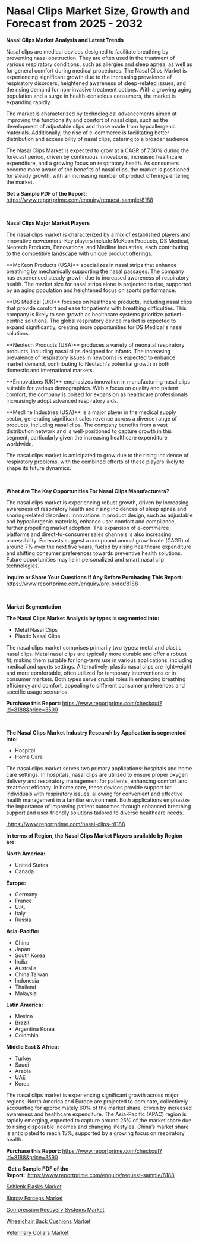 <p><h1>Nasal Clips Market Size, Growth and Forecast from 2025 - 2032</h1></p><p><strong>Nasal Clips Market Analysis and Latest Trends</strong></p>
<p><p>Nasal clips are medical devices designed to facilitate breathing by preventing nasal obstruction. They are often used in the treatment of various respiratory conditions, such as allergies and sleep apnea, as well as for general comfort during medical procedures. The Nasal Clips Market is experiencing significant growth due to the increasing prevalence of respiratory disorders, heightened awareness of sleep-related issues, and the rising demand for non-invasive treatment options. With a growing aging population and a surge in health-conscious consumers, the market is expanding rapidly.</p><p>The market is characterized by technological advancements aimed at improving the functionality and comfort of nasal clips, such as the development of adjustable clips and those made from hypoallergenic materials. Additionally, the rise of e-commerce is facilitating better distribution and accessibility of nasal clips, catering to a broader audience.</p><p>The Nasal Clips Market is expected to grow at a CAGR of 7.30% during the forecast period, driven by continuous innovations, increased healthcare expenditure, and a growing focus on respiratory health. As consumers become more aware of the benefits of nasal clips, the market is positioned for steady growth, with an increasing number of product offerings entering the market.</p></p>
<p><strong>Get a Sample PDF of the Report:&nbsp;</strong> <a href="https://www.reportprime.com/enquiry/request-sample/8188?utm_campaign=2114&utm_medium=2&utm_source=Github&utm_content=ia&utm_term=19032025&utm_id=nasal-clips">https://www.reportprime.com/enquiry/request-sample/8188</a></p>
<p>&nbsp;</p>
<p><strong>Nasal Clips Major Market Players</strong></p>
<p><p>The nasal clips market is characterized by a mix of established players and innovative newcomers. Key players include McKeon Products, DS Medical, Neotech Products, Ennovations, and Medline Industries, each contributing to the competitive landscape with unique product offerings.</p><p>**McKeon Products (USA)** specializes in nasal strips that enhance breathing by mechanically supporting the nasal passages. The company has experienced steady growth due to increased awareness of respiratory health. The market size for nasal strips alone is projected to rise, supported by an aging population and heightened focus on sports performance.</p><p>**DS Medical (UK)** focuses on healthcare products, including nasal clips that provide comfort and ease for patients with breathing difficulties. This company is likely to see growth as healthcare systems prioritize patient-centric solutions. The global respiratory device market is expected to expand significantly, creating more opportunities for DS Medical's nasal solutions.</p><p>**Neotech Products (USA)** produces a variety of neonatal respiratory products, including nasal clips designed for infants. The increasing prevalence of respiratory issues in newborns is expected to enhance market demand, contributing to Neotech's potential growth in both domestic and international markets.</p><p>**Ennovations (UK)** emphasizes innovation in manufacturing nasal clips suitable for various demographics. With a focus on quality and patient comfort, the company is poised for expansion as healthcare professionals increasingly adopt advanced respiratory aids.</p><p>**Medline Industries (USA)** is a major player in the medical supply sector, generating significant sales revenue across a diverse range of products, including nasal clips. The company benefits from a vast distribution network and is well-positioned to capture growth in this segment, particularly given the increasing healthcare expenditure worldwide.</p><p>The nasal clips market is anticipated to grow due to the rising incidence of respiratory problems, with the combined efforts of these players likely to shape its future dynamics.</p></p>
<p>&nbsp;</p>
<p><strong>What Are The Key Opportunities For Nasal Clips Manufacturers?</strong></p>
<p><p>The nasal clips market is experiencing robust growth, driven by increasing awareness of respiratory health and rising incidences of sleep apnea and snoring-related disorders. Innovations in product design, such as adjustable and hypoallergenic materials, enhance user comfort and compliance, further propelling market adoption. The expansion of e-commerce platforms and direct-to-consumer sales channels is also increasing accessibility. Forecasts suggest a compound annual growth rate (CAGR) of around 7% over the next five years, fueled by rising healthcare expenditure and shifting consumer preferences towards preventive health solutions. Future opportunities may lie in personalized and smart nasal clip technologies.</p></p>
<p><strong>Inquire or Share Your Questions If Any Before Purchasing This Report:</strong> <a href="https://www.reportprime.com/enquiry/pre-order/8188?utm_campaign=2114&utm_medium=2&utm_source=Github&utm_content=ia&utm_term=19032025&utm_id=nasal-clips">https://www.reportprime.com/enquiry/pre-order/8188</a></p>
<p>&nbsp;</p>
<p><strong>Market Segmentation</strong></p>
<p><strong>The Nasal Clips Market Analysis by types is segmented into:</strong></p>
<p><ul><li>Metal Nasal Clips</li><li>Plastic Nasal Clips</li></ul></p>
<p><p>The nasal clips market comprises primarily two types: metal and plastic nasal clips. Metal nasal clips are typically more durable and offer a robust fit, making them suitable for long-term use in various applications, including medical and sports settings. Alternatively, plastic nasal clips are lightweight and more comfortable, often utilized for temporary interventions or in consumer markets. Both types serve crucial roles in enhancing breathing efficiency and comfort, appealing to different consumer preferences and specific usage scenarios.</p></p>
<p><strong>Purchase this Report:&nbsp;</strong><a href="https://www.reportprime.com/checkout?id=8188&price=3590&utm_campaign=2114&utm_medium=2&utm_source=Github&utm_content=ia&utm_term=19032025&utm_id=nasal-clips">https://www.reportprime.com/checkout?id=8188&price=3590</a></p>
<p>&nbsp;</p>
<p><strong>The Nasal Clips Market Industry Research by Application is segmented into:</strong></p>
<p><ul><li>Hospital</li><li>Home Care</li></ul></p>
<p><p>The nasal clips market serves two primary applications: hospitals and home care settings. In hospitals, nasal clips are utilized to ensure proper oxygen delivery and respiratory management for patients, enhancing comfort and treatment efficacy. In home care, these devices provide support for individuals with respiratory issues, allowing for convenient and effective health management in a familiar environment. Both applications emphasize the importance of improving patient outcomes through enhanced breathing support and user-friendly solutions tailored to diverse healthcare needs.</p></p>
<p><a href="https://www.reportprime.com/nasal-clips-r8188?utm_campaign=2114&utm_medium=2&utm_source=Github&utm_content=ia&utm_term=19032025&utm_id=nasal-clips">&nbsp;https://www.reportprime.com/nasal-clips-r8188</a></p>
<p><strong>In terms of Region, the Nasal Clips Market Players available by Region are:</strong></p>
<p>
    <p> <strong> North America: </strong>
        <ul>
            <li>United States</li>
            <li>Canada</li>
        </ul>
        </p> 
    <p> <strong> Europe: </strong>
        <ul>
            <li>Germany</li>
            <li>France</li>
            <li>U.K.</li>
            <li>Italy</li>
            <li>Russia</li>
        </ul>
        </p> 
    <p> <strong> Asia-Pacific: </strong>
        <ul>
            <li>China</li>
            <li>Japan</li>
            <li>South Korea</li>
            <li>India</li>
            <li>Australia</li>
            <li>China Taiwan</li>
            <li>Indonesia</li>
            <li>Thailand</li>
            <li>Malaysia</li>
        </ul>
        </p> 
    <p> <strong> Latin America: </strong>
        <ul>
            <li>Mexico</li>
            <li>Brazil</li>
            <li>Argentina Korea</li>
            <li>Colombia</li>
        </ul>
        </p> 
    <p> <strong> Middle East & Africa: </strong>
        <ul>
            <li>Turkey</li>
            <li>Saudi</li>
            <li>Arabia</li>
            <li>UAE</li>
            <li>Korea</li>
        </ul>
    </p>
    </p>
<p><p>The nasal clips market is experiencing significant growth across major regions. North America and Europe are projected to dominate, collectively accounting for approximately 60% of the market share, driven by increased awareness and healthcare expenditure. The Asia-Pacific (APAC) region is rapidly emerging, expected to capture around 25% of the market share due to rising disposable incomes and changing lifestyles. China’s market share is anticipated to reach 15%, supported by a growing focus on respiratory health.</p></p>
<p><strong>Purchase this Report: </strong><a href="https://www.reportprime.com/checkout?id=8188&price=3590&utm_campaign=2114&utm_medium=2&utm_source=Github&utm_content=ia&utm_term=19032025&utm_id=nasal-clips">https://www.reportprime.com/checkout?id=8188&price=3590</a></p>
<p>&nbsp;<strong>Get a Sample PDF of the Report:&nbsp;&nbsp;</strong><a href="https://www.reportprime.com/enquiry/request-sample/8188?utm_campaign=2114&utm_medium=2&utm_source=Github&utm_content=ia&utm_term=19032025&utm_id=nasal-clips">https://www.reportprime.com/enquiry/request-sample/8188</a></p>
<p><strong></strong></p>
<p><p><a href="https://github.com/cheryjhonson/Market-Research-Report-List-1/blob/main/schlenk-flasks-market.md?utm_campaign=2114&utm_medium=2&utm_source=Github&utm_content=ia&utm_term=19032025&utm_id=nasal-clips">Schlenk Flasks Market</a></p><p><a href="https://github.com/SanjidaKhan901/Market-Research-Report-List-2/blob/main/biopsy-forceps-market.md?utm_campaign=2114&utm_medium=2&utm_source=Github&utm_content=ia&utm_term=19032025&utm_id=nasal-clips">Biopsy Forceps Market</a></p><p><a href="https://github.com/raeezkenedz/Market-Research-Report-List-1/blob/main/compression-recovery-systems-market.md?utm_campaign=2114&utm_medium=2&utm_source=Github&utm_content=ia&utm_term=19032025&utm_id=nasal-clips">Compression Recovery Systems Market</a></p><p><a href="https://github.com/AngelaWalsh696/Market-Research-Report-List-2/blob/main/wheelchair-back-cushions-market.md?utm_campaign=2114&utm_medium=2&utm_source=Github&utm_content=ia&utm_term=19032025&utm_id=nasal-clips">Wheelchair Back Cushions Market</a></p><p><a href="https://github.com/pelahotayabe/Market-Research-Report-List-1/blob/main/veterinary-collars-market.md?utm_campaign=2114&utm_medium=2&utm_source=Github&utm_content=ia&utm_term=19032025&utm_id=nasal-clips">Veterinary Collars Market</a></p></p>